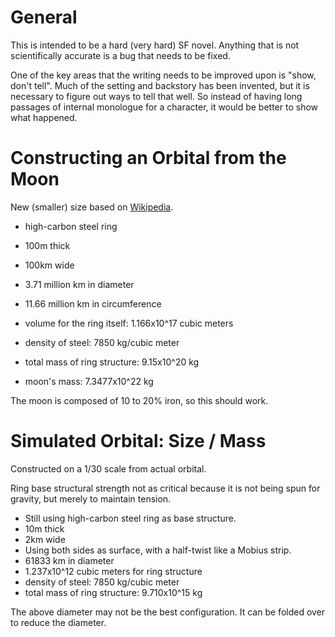 General
=======

This is intended to be a hard (very hard) SF novel.  Anything that is
not scientifically accurate is a bug that needs to be fixed.

One of the key areas that the writing needs to be improved upon is
"show, don't tell".  Much of the setting and backstory has been
invented, but it is necessary to figure out ways to tell that well.
So instead of having long passages of internal monologue for a
character, it would be better to show what happened.


Constructing an Orbital from the Moon
=====================================

New (smaller) size based on 
[Wikipedia](http://en.wikipedia.org/wiki/Orbital_%28The_Culture%29).

* high-carbon steel ring
* 100m thick
* 100km wide
* 3.71 million km in diameter
* 11.66 million km in circumference 
* volume for the ring itself: 1.166x10^17 cubic meters
* density of steel: 7850 kg/cubic meter
* total mass of ring structure: 9.15x10^20 kg

* moon's mass: 7.3477x10^22 kg

The moon is composed of 10 to 20% iron, so this should work.


Simulated Orbital: Size / Mass
=============================

Constructed on a 1/30 scale from actual orbital.

Ring base structural strength not as critical because it is not
being spun for gravity, but merely to maintain tension.

* Still using high-carbon steel ring as base structure.
* 10m thick
* 2km wide
* Using both sides as surface, with a half-twist like a Mobius strip.
* 61833 km in diameter
* 1.237x10^12 cubic meters for ring structure
* density of steel: 7850 kg/cubic meter
* total mass of ring structure: 9.710x10^15 kg

The above diameter may not be the best configuration.  It can be
folded over to reduce the diameter.

